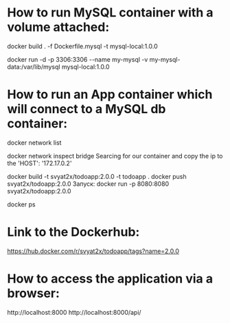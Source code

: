 # How to run MySQL container with a volume attached:
docker build . -f Dockerfile.mysql -t mysql-local:1.0.0 

docker run -d -p 3306:3306 --name my-mysql -v my-mysql-data:/var/lib/mysql mysql-local:1.0.0

# How to run an App container which will connect to a MySQL db container:
docker network list

docker network inspect bridge
Searcing for our container and copy the ip to the 'HOST': '172.17.0.2'

docker build -t svyat2x/todoapp:2.0.0 -t todoapp .
docker push svyat2x/todoapp:2.0.0
Запуск: docker run -p 8080:8080 svyat2x/todoapp:2.0.0

docker ps

# Link to the Dockerhub:
https://hub.docker.com/r/svyat2x/todoapp/tags?name=2.0.0

# How to access the application via a browser:
http://localhost:8000 
http://localhost:8000/api/ 
